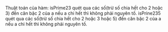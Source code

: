 Thuật toán của hàm:
isPrime23 quét qua các số(trừ số chia hết cho 2 hoặc 3) đến căn bậc 2 của a nếu a chi hết thì không phải nguyên tố.
isPrine235 quét qua các số(trừ số chia hết cho 2 hoặc 3 hoặc 5) đến căn bậc 2 của a nếu a chi hết thì không phải nguyên tố.
